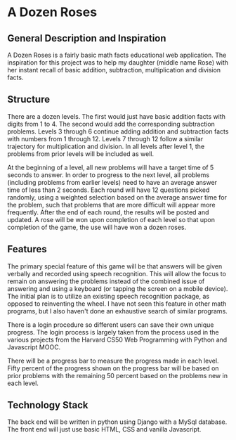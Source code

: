 # A Dozen Roses

## General Description and Inspiration

A Dozen Roses is a fairly basic math facts educational web application.  The inspiration for this project was to help my daughter (middle name Rose) with her instant recall of basic addition, subtraction, multiplication and division facts.

## Structure

There are a dozen levels.  The first would just have basic addition facts with digits from 1 to 4.  The second would add the corresponding subtraction problems.  Levels 3 through 6 continue adding addition and subtraction facts with numbers from 1 through 12.  Levels 7 through 12 follow a similar trajectory for multiplication and division.  In all levels after level 1, the problems from prior levels will be included as well.

At the beginning of a level, all new problems will have a target time of 5 seconds to answer.  In order to progress to the next level, all problems (including problems from earlier levels) need to have an average answer time of less than 2 seconds.  Each round will have 12 questions picked randomly, using a weighted selection based on the average answer time for the problem, such that problems that are more difficult will appear more frequently.  After the end of each round, the results will be posted and updated.  A rose will be won upon completion of each level so that upon completion of the game, the use will have won a dozen roses.

## Features

The primary special feature of this game will be that answers will be given verbally and recorded using speech recognition.  This will allow the focus to remain on answering the problems instead of the combined issue of answering and using a keyboard (or tapping the screen on a mobile device).  The initial plan is to utilize an existing speech recognition package, as opposed to reinventing the wheel.  I have not seen this feature in other math programs, but I also haven't done an exhaustive search of similar programs.

There is a login procedure so different users can save their own unique progress.  The login process is largely taken from the process used in the various projects from the Harvard CS50 Web Programming with Python and Javascript MOOC.

There will be a progress bar to measure the progress made in each level.  Fifty percent of the progress shown on the progress bar will be based on prior problems with the remaining 50 percent based on the problems new in each level.

## Technology Stack

The back end will be written in python using Django with a MySql database.  The front end will just use basic HTML, CSS and vanilla Javascript.
